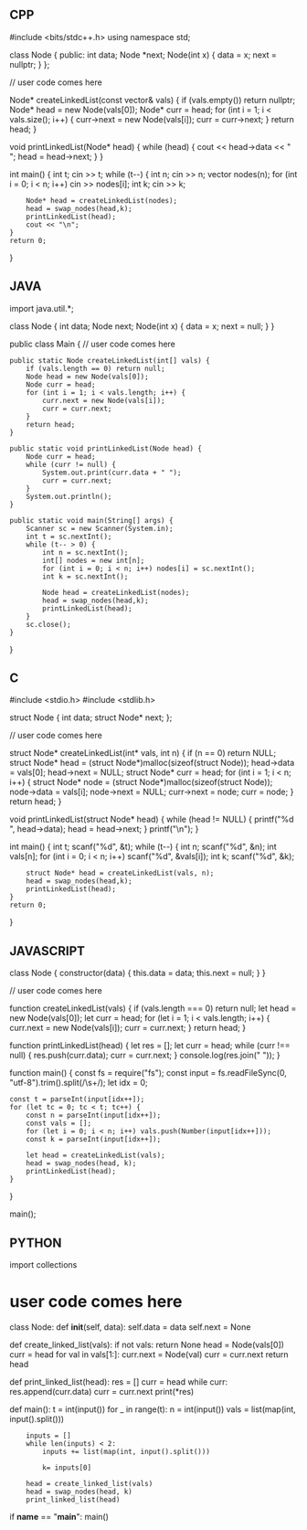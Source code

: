 ## CPP

#include <bits/stdc++.h>
using namespace std;

class Node {
  public:
    int data;
    Node *next;
    Node(int x) {
        data = x;
        next = nullptr;
    }
};

// user code comes here

Node* createLinkedList(const vector<int>& vals) {
    if (vals.empty()) return nullptr;
    Node* head = new Node(vals[0]);
    Node* curr = head;
    for (int i = 1; i < vals.size(); i++) {
        curr->next = new Node(vals[i]);
        curr = curr->next;
    }
    return head;
}

void printLinkedList(Node* head) {
    while (head) {
        cout << head->data << " ";
        head = head->next;
    }
}

int main() {
    int t;
    cin >> t;
    while (t--) {
        int n;
        cin >> n;
        vector<int> nodes(n);
        for (int i = 0; i < n; i++) cin >> nodes[i];
        int k;
        cin >> k;

        Node* head = createLinkedList(nodes);
        head = swap_nodes(head,k);
        printLinkedList(head);
        cout << "\n";
    }
    return 0;
}


## JAVA

import java.util.*;

class Node {
    int data;
    Node next;
    Node(int x) {
        data = x;
        next = null;
    }
}

public class Main {
    // user code comes here

    public static Node createLinkedList(int[] vals) {
        if (vals.length == 0) return null;
        Node head = new Node(vals[0]);
        Node curr = head;
        for (int i = 1; i < vals.length; i++) {
            curr.next = new Node(vals[i]);
            curr = curr.next;
        }
        return head;
    }

    public static void printLinkedList(Node head) {
        Node curr = head;
        while (curr != null) {
            System.out.print(curr.data + " ");
            curr = curr.next;
        }
        System.out.println();
    }

    public static void main(String[] args) {
        Scanner sc = new Scanner(System.in);
        int t = sc.nextInt();
        while (t-- > 0) {
            int n = sc.nextInt();
            int[] nodes = new int[n];
            for (int i = 0; i < n; i++) nodes[i] = sc.nextInt();
            int k = sc.nextInt();

            Node head = createLinkedList(nodes);
            head = swap_nodes(head,k);
            printLinkedList(head);
        }
        sc.close();
    }
}


## C

#include <stdio.h>
#include <stdlib.h>

struct Node {
    int data;
    struct Node* next;
};

// user code comes here

struct Node* createLinkedList(int* vals, int n) {
    if (n == 0) return NULL;
    struct Node* head = (struct Node*)malloc(sizeof(struct Node));
    head->data = vals[0];
    head->next = NULL;
    struct Node* curr = head;
    for (int i = 1; i < n; i++) {
        struct Node* node = (struct Node*)malloc(sizeof(struct Node));
        node->data = vals[i];
        node->next = NULL;
        curr->next = node;
        curr = node;
    }
    return head;
}

void printLinkedList(struct Node* head) {
    while (head != NULL) {
        printf("%d ", head->data);
        head = head->next;
    }
    printf("\n");
}

int main() {
    int t;
    scanf("%d", &t);
    while (t--) {
        int n;
        scanf("%d", &n);
        int vals[n];
        for (int i = 0; i < n; i++) scanf("%d", &vals[i]);
        int k;
        scanf("%d", &k);

        struct Node* head = createLinkedList(vals, n);
        head = swap_nodes(head,k);
        printLinkedList(head);
    }
    return 0;
}


## JAVASCRIPT

class Node {
    constructor(data) {
        this.data = data;
        this.next = null;
    }
}

// user code comes here

function createLinkedList(vals) {
    if (vals.length === 0) return null;
    let head = new Node(vals[0]);
    let curr = head;
    for (let i = 1; i < vals.length; i++) {
        curr.next = new Node(vals[i]);
        curr = curr.next;
    }
    return head;
}

function printLinkedList(head) {
    let res = [];
    let curr = head;
    while (curr !== null) {
        res.push(curr.data);
        curr = curr.next;
    }
    console.log(res.join(" "));
}

function main() {
    const fs = require("fs");
    const input = fs.readFileSync(0, "utf-8").trim().split(/\s+/);
    let idx = 0;

    const t = parseInt(input[idx++]);
    for (let tc = 0; tc < t; tc++) {
        const n = parseInt(input[idx++]);
        const vals = [];
        for (let i = 0; i < n; i++) vals.push(Number(input[idx++]));
        const k = parseInt(input[idx++]);

        let head = createLinkedList(vals);
        head = swap_nodes(head, k);
        printLinkedList(head);
    }
}

main();


## PYTHON

import collections

# user code comes here

class Node:
    def __init__(self, data):
        self.data = data
        self.next = None

def create_linked_list(vals):
    if not vals: return None
    head = Node(vals[0])
    curr = head
    for val in vals[1:]:
        curr.next = Node(val)
        curr = curr.next
    return head

def print_linked_list(head):
    res = []
    curr = head
    while curr:
        res.append(curr.data)
        curr = curr.next
    print(*res)

def main():
    t = int(input())
    for _ in range(t):
        n = int(input())
        vals = list(map(int, input().split()))

        inputs = []
        while len(inputs) < 2:
            inputs += list(map(int, input().split()))

            k= inputs[0]

        head = create_linked_list(vals)
        head = swap_nodes(head, k)
        print_linked_list(head)

if __name__ == "__main__":
    main()